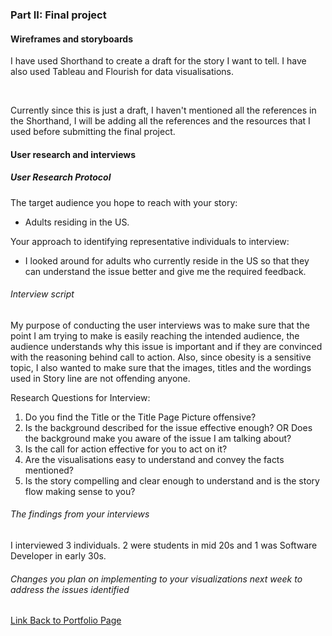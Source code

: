 
### Part II: Final project

#### Wireframes and storyboards

I have used Shorthand to create a draft for the story I want to tell. I have also used Tableau and Flourish for data visualisations.

<script src="https://carnegiemellon.shorthandstories.com/being-obese-can-kill-you/embed.js"></script>
<br />

Currently since this is just a draft, I haven't mentioned all the references in the Shorthand, I will be adding all the references and the resources that I used before submitting the final project.

#### User research and interviews

##### User Research Protocol

The target audience you hope to reach with your story: <br />
- Adults residing in the US. <br />

Your approach to identifying representative individuals to interview:
- I looked around for adults who currently reside in the US so that they can understand the issue better and give me the required feedback. <br />

###### Interview script
My purpose of conducting the user interviews was to make sure that the point I am trying to make is easily reaching the intended audience, the audience understands why this issue is important and if they are convinced with the reasoning behind call to action. Also, since obesity is a sensitive topic, I also wanted to make sure that the images, titles and the wordings used in Story line are not offending anyone.  <br />

Research Questions for Interview: <br />
1) Do you find the Title or the Title Page Picture offensive? <br />
2) Is the background described for the issue effective enough? OR Does the background make you aware of the issue I am talking about? <br />
3) Is the call for action effective for you to act on it? <br />
4) Are the visualisations easy to understand and convey the facts mentioned?
5) Is the story compelling and clear enough to understand and is the story flow making sense to you? 

###### The findings from your interviews 
I interviewed 3 individuals.  2 were students in mid 20s and 1 was Software Developer in early 30s. <br />


###### Changes you plan on implementing to your visualizations next week to address the issues identified  

[Link Back to Portfolio Page](https://shubham-prabhu.github.io/portfolio/)
